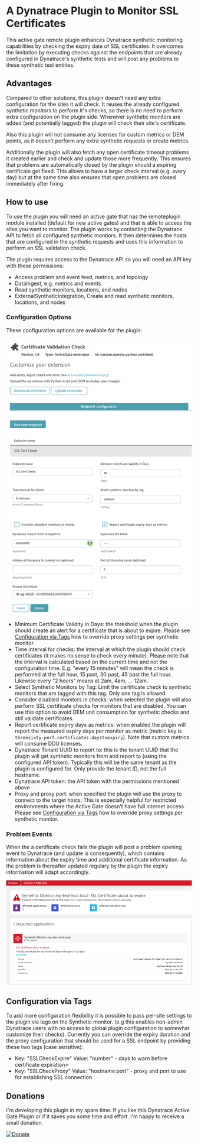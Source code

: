 # A Dynatrace Plugin to Monitor SSL Certificates
This active gate remote plugin enhances Dynatrace synthetic monitoring capabilities by checking the expiry date of SSL certificates.
It overcomes the limitation by executing checks against the endpoints that are already configured in Dynatrace's synthetic tests and will post any problems to these synthetic test entities.

## Advantages
Compared to other solutions, this plugin doesn't need any extra configuration for the sites it will check. It reuses the already configured synthetic monitors to perform it's checks, so there is no need to perform extra configuration on the plugin side. Whenever synthetic monitors are added (and potentially tagged) the plugin will check their site's certificate.

Also this plugin will not consume any licenses for custom metrics or DEM points, as it doesn't perform any extra synthetic requests or create metrics.

Additionally the plugin will also fetch any open certificate timeout problems it created earlier and check and update those more frequently. This ensures that problems are automatically closed by the plugin should a expiring certificate get fixed. This allows to have a larger check interval (e.g. every day) but at the same time also ensures that open problems are closed immediately after fixing.

## How to use
To use the plugin you will need an active gate that has the remoteplugin module installed (default for new active gates) and that is able to access the sites you want to monitor.
The plugin works by contacting the Dynatrace API to fetch all configured synthetic montiors. It then determines the hosts that are configured in the synthetic requests and uses this information to perform an SSL validation check.

The plugin requires access to the Dynatrace API so you will need an API key with these permissions:
- Access problem and event feed, metrics, and topology
- DataIngest, e.g. metrics and events
- Read synthetic monitors, locations, and nodes
- ExternalSyntheticIntegration, Create and read synthetic monitors, locations, and nodes

### Configuration Options
These configuration options are available for the plugin:

![config options](./img/configuration.png?s=200)

- Minimum Certificate Validity in Days: the threshold when the plugin should create an alert for a certificate that is about to expire. Please see [Configuration via Tags](#configuration-via-tags) how to override proxy settings per synthetic monitor.
- Time interval for checks: the interval at which the plugin should check certificates (it makes no sense to check every minute). Please note that the interval is calculated based on the current time and not the configuration time. E.g. "every 15 minutes" will mean the check is performed at the full hour, 15 past, 30 past, 45 past the full hour. Likewise every "2 hours" means at 2am, 4am, ... 12am. 
- Select Synthetic Monitors by Tag: Limit the certificate check to synthetic monitors that are tagged with this tag. Only one tag is allowed.
- Consider disabled monitors in checks: when selected the plugin will also perform SSL certificate checks for monitors that are disabled. You can use this option to avoid DEM unit consumption for synthetic checks and still validate certificates.
- Report certificate expiry days as metrics: when enabled the plugin will report the measured expiry days per monitor as metric (metric key is ```threesixty-perf.certificates.daystoexpiry```). Note that custom metrics will consume DDU licenses.
- Dynatrace Tenant UUID to report to: this is the tenant UUID that the plugin will get synthetic monitors from and report to (using the configured API token). Typically this will be the same tenant as the plugin is configured for. Only provide the tenant ID, not the full hostname.
- Dynatrace API token: the API token with the permissions mentioned above
- Proxy and proxy port: when specified the plugin will use the proxy to connect to the target hosts. This is especially helpful for restricted environments where the Active Gate doesn't have full internet access. Please see [Configuration via Tags](#configuration-via-tags) how to override proxy settings per synthetic monitor.

### Problem Events
When the a certificate check fails the plugin will post a problem opening event to Dynatrace (and update is consequently), which contains information about the expiry time and additional certificate information.
As the problem is thereafter updated regulary by the plugin the expiry information will adapt accordingly.

![config options](./img/problem.png?s=200)

## Configuration via Tags
To add more configuration flexibility it is possible to pass per-site settings to the plugin via tags on the Synthetic monitor. (e.g this enables non-admin Dynatrace users with no access to global plugin configuration to somewhat customize their checks). Currently you can override the expiry duration and the proxy configuration that should be used for a SSL endpoint by providing these two tags (case sensitive):

- Key: "SSLCheckExpire" Value: "number" - days to warn before certificate expiration>
- Key: "SSLCheckProxy" Value: "hostname:port" - proxy and port to use for establishing SSL connection


## Donations
I'm developing this plugin in my spare time. If you like this Dynatrace Active Gate Plugin or if it saves you some time and effort. I'm happy to receive a small donation.

[![Donate](https://img.shields.io/badge/Donate-PayPal-green.svg)](https://www.paypal.com/cgi-bin/webscr?cmd=_s-xclick&hosted_button_id=RUZP3LCKH56CU)

